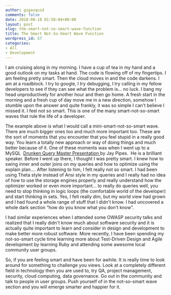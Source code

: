 ```yaml
---
author: gigasquid
comments: false
date: 2010-08-18 01:58:04+00:00
layout: post
slug: the-smart-not-so-smart-wave-function
title: The Smart Not-So-Smart Wave Function
wordpress_id: 57
categories:
- All
- Development
---
```


I am cruising along in my morning.  I have a cup of tea in my hand and a good outlook on my tasks at hand.  The code is flowing off of my fingertips.  I am feeling pretty smart.  Then the cloud moves in and the code darkens.  I am at a roadblock.   I try to google, I try debugging, I try calling in my fellow developers to see if they can see what the problem is... no luck.  I bang my head unproductively for another hour and then go home.  A fresh start in the morning and a fresh cup of day move me in a new direction, somehow I stumble upon the answer and quite frankly, it was so simple I can't believe I missed it.  I feel not so smart.   This is one of the many smart-not-so-smart waves that rule the life of a developer.

The example above is what I would call a mini-smart-not-so-smart wave.  There are much bigger ones too and much more important too.  These are the sort of moments that you encounter that you feel stupid in a really good way.   You learn a totally new approach or way of doing things and much better because of it.   One of these moments was when I went up to a MySQL  [Drunken Query Master Presentation ](http://www.slideshare.net/ZendCon/sql-query-tuning-the-legend-of-drunken-query-master-presentation)by Jay Pipes.  He is a brilliant speaker.  Before I went up there, I thought I was pretty smart.  I knew how to swing inner and outer joins on my queries and how to optimize using the explain plan.... After listening to him, I felt really not so smart.   I had been using Theta style instead of Ansi style in my queries and I really had no idea of how to use the storage engines properly and really understand how the optimizer worked or even more important... to really do queries well, you need to stop thinking in logic loops (the comfortable world of the developer) and start thinking in sets.   Yes, I felt really dim, but my world view had grown and I had found a whole range of stuff that I didn't know.   I had uncovered a whole dark section  “how do you know what you don't know”.

I had similar experiences when I attended some OWASP security talks and realized that I really didn't know much about software security and it is actually quite important to learn and consider in design and development to make better more robust software.  More recently, I have been spending my not-so-smart cycle time learning more about Test-Driven Design and Agile development by learning Ruby and attending some awesome local community user groups.

So, if you are feeling smart and have been for awhile.  It is really time to look around for something to challenge you views.  Look at a completely different field in technology then you are used to, try QA, project management, security, cloud computing, data governance.  Go out in the community and talk to people in user groups.   Push yourself of in the not-so-smart wave section and you will emerge smarter and happier for it.
